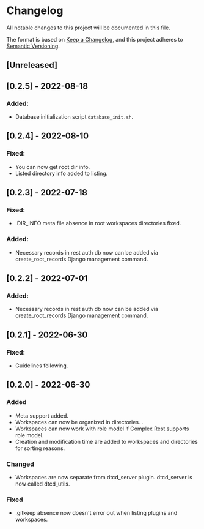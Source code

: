 # Changelog
All notable changes to this project will be documented in this file.

The format is based on [Keep a Changelog](https://keepachangelog.com/en/1.0.0/),
and this project adheres to [Semantic Versioning](https://semver.org/spec/v2.0.0.html).

## [Unreleased]

## [0.2.5] - 2022-08-18
### Added:
- Database initialization script `database_init.sh`.

## [0.2.4] - 2022-08-10
### Fixed:
- You can now get root dir info.
- Listed directory info added to listing.

## [0.2.3] - 2022-07-18

### Fixed:
- .DIR_INFO meta file absence in root workspaces directories fixed.

### Added:
- Necessary records in rest auth db now can be added via create_root_records Django management command.

## [0.2.2] - 2022-07-01

### Added:
- Necessary records in rest auth db now can be added via create_root_records Django management command.

## [0.2.1] - 2022-06-30

### Fixed:
- Guidelines following.

## [0.2.0] - 2022-06-30

### Added
- Meta support added.
- Workspaces can now be organized in directories. .
- Workspaces can now work with role model if Complex Rest supports role model.
- Creation and modification time are added to workspaces and directories for sorting reasons.

### Changed
- Workspaces are now separate from dtcd_server plugin. dtcd_server is now called dtcd_utils.

### Fixed
- .gitkeep absence now doesn't error out when listing plugins and workspaces.